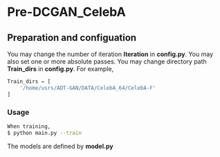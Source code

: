 # Pre-DCGAN_CelebA


## Preparation and configuation

You may change the number of iteration  **Iteration** in **config.py**.
You may also set one or more absolute passes.
You may change directory path **Train_dirs** in **config.py**.
For example, 
```python
Train_dirs = [
    '/home/usrs/ADT-GAN/DATA/CelebA_64/CelebA-F'
]
```

### Usage

```bash
When training,
$ python main.py --train
```

The models are defined by **model.py**
